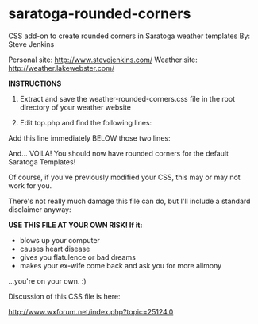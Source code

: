 # saratoga-rounded-corners
CSS add-on to create rounded corners in Saratoga weather templates
By: Steve Jenkins

Personal site: http://www.stevejenkins.com/
Weather site: http://weather.lakewebster.com/

**INSTRUCTIONS**

1) Extract and save the weather-rounded-corners.css file in the root directory of your weather website

2) Edit top.php and find the following lines:

<link rel="stylesheet" type="text/css" href="<?php echo $SITE['CSSscreen']; ?>" media="screen" title="screen" />
<link rel="stylesheet" type="text/css" href="<?php echo $SITE['CSSprint']; ?>" media="print" />

Add this line immediately BELOW those two lines:

<link rel="stylesheet" type="text/css" href="/weather-rounded-corners.css" media="screen" title="screen" />

And... VOILA! You should now have rounded corners for the default Saratoga Templates!

Of course, if you've previously modified your CSS, this may or may not work for you.

There's not really much damage this file can do, but I'll include a standard disclaimer anyway:

**USE THIS FILE AT YOUR OWN RISK! If it:**

- blows up your computer
- causes heart disease
- gives you flatulence or bad dreams
- makes your ex-wife come back and ask you for more alimony

...you're on your own. :)

Discussion of this CSS file is here:

http://www.wxforum.net/index.php?topic=25124.0
